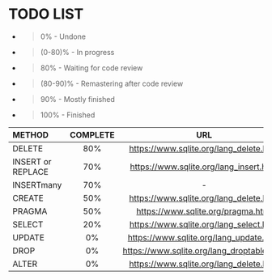 # TODO LIST

- > 0% - Undone
- > (0-80)% - In progress
- > 80% - Waiting for code review
- > (80-90)% - Remastering after code review
- > 90% - Mostly finished 
- > 100% - Finished

| METHOD | COMPLETE | URL |
| :--- | :---: | :---: |
| DELETE | 80% | https://www.sqlite.org/lang_delete.html |
| INSERT or REPLACE | 70% | https://www.sqlite.org/lang_insert.html |
|INSERTmany | 70% | - |
| CREATE | 50% | https://www.sqlite.org/lang_delete.html |
| PRAGMA | 50% | https://www.sqlite.org/pragma.html |
| SELECT | 20% | https://www.sqlite.org/lang_select.html |
| UPDATE | 0% | https://www.sqlite.org/lang_update.html |
| DROP | 0% | https://www.sqlite.org/lang_droptable.html |
| ALTER | 0% | https://www.sqlite.org/lang_delete.html |
